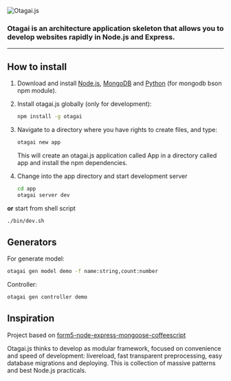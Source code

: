 ![Otagai.js](https://dl.dropboxusercontent.com/u/931817/POST/otagai.png)
### Otagai is an architecture application skeleton that allows you to develop websites rapidly in Node.js and Express.

----
## How to install

1. Download and install [Node.js](http://nodejs.org/), [MongoDB](http://mongodb.org/) and [Python](http://python.org/) (for mongodb bson npm module).

2. Install otagai.js globally (only for development):

   ```sh
   npm install -g otagai
   ```

3. Navigate to a directory where you have rights to create files, and type:
   ```sh
   otagai new app
   ```
   This will create an otagai.js application called App in a directory called app and install the npm dependencies.

4. Change into the app directory and start development server
   ```sh
   cd app
   otagai server dev
   ```
  **or** start from shell script
   ```sh
   ./bin/dev.sh
   ```

## Generators
   For generate model:
   ```sh
   otagai gen model demo -f name:string,count:number
   ```
   Controller:
   ```sh
   otagai gen controller demo
   ```


## Inspiration
Project based on [form5-node-express-mongoose-coffeescript](https://github.com/olafurnielsen/form5-node-express-mongoose-coffeescript)

Otagai.js thinks to develop as modular framework, focused on convenience and speed of development: livereload, fast transparent preprocessing, easy database migrations and deploying. This is collection of massive patterns and best Node.js practicals.
